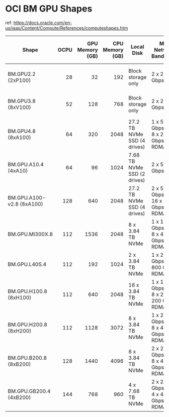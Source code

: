# OCI BM GPU  Shapes
ref: https://docs.oracle.com/en-us/iaas/Content/Compute/References/computeshapes.htm

| **Shape**                 | **OCPU** | **GPU Memory (GB)** | **CPU Memory (GB)** | **Local Disk**              | **Max Network Bandwidth**             | **Max VNICs Total: Linux** | **Max VNICs Total: Windows**      |
|---------------------------|---------:|--------------------:|--------------------:|-----------------------------|---------------------------------------|---------------------------:|-----------------------------------|
| BM.GPU2.2 (2xP100)        |       28 |                  32 |                 192 | Block storage only          | 2 x 25 Gbps                           |                         28 | 15 (1 on first NIC, 14 on second) |
| BM.GPU3.8 (8xV100)        |       52 |                 128 |                 768 | Block storage only          | 2 x 25 Gbps                           |                         52 | 27 (1 on first NIC, 26 on second) |
| BM.GPU4.8 (8xA100)        |       64 |                 320 |                2048 | 27.2 TB NVMe SSD (4 drives) | 1 x 50 Gbps<br>8 x 200 Gbps RDMA      |                         64 | Not supported                     |
| BM.GPU.A10.4 (4xA10)      |       64 |                  96 |                1024 | 7.68 TB NVMe SSD (2 drives) | 2 x 50 Gbps                           |                        256 | Not supported                     |
| BM.GPU.A100-v2.8 (8xA100) |      128 |                 640 |                2048 | 27.2 TB NVMe SSD (4 drives) | 2 x 50 Gbps<br>16 x 100 Gbps RDMA     |                        256 | Not supported                     |
| BM.GPU.MI300X.8           |      112 |                1536 |                2048 | 8 x 3.84 TB NVMe            | 1 x 100 Gbps<br>8 x 400 Gbps RDMA     |                        256 | Not supported                     |
| BM.GPU.L40S.4             |      112 |                 192 |                1024 | 2 x 3.84 TB NVMe            | 1 x 200 Gbps<br>800 Gbps RDMA         |                        256 | Not supported                     |
| BM.GPU.H100.8 (8xH100)    |      112 |                 640 |                2048 | 16 x 3.84 TB NVMe           | 1 x 100 Gbps<br>8 x 2 x 200 Gbps RDMA |                        256 | Not supported                     |
| BM.GPU.H200.8 (8xH200)    |      112 |                1128 |                3072 | 8 x 3.84 TB NVMe            | 1 x 200 Gbps<br>8 x 400 Gbps RDMA     |                        256 | Not supported                     |
| BM.GPU.B200.8 (8xB200)    |      128 |                1440 |                4096 | 8 x 3.84 TB NVMe            | 2 x 200 Gbps<br>8 x 400 Gbps RDMA     |                        256 | Not supported                     |
| BM.GPU.GB200.4 (4xB200)   |      144 |                 768 |                 960 | 4 x 7.68 TB NVMe            | 2 x 200 Gbps<br>4 x 400 Gbps RDMA     |                        512 | Not supported                     |
